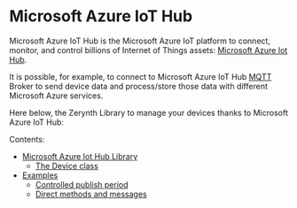 # Microsoft Azure IoT Hub

Microsoft Azure IoT Hub is the Microsoft Azure IoT platform to connect, monitor, and control billions of Internet of Things assets: [Microsoft Azure Iot Hub](https://azure.microsoft.com/en-us/services/iot-hub/).

It is possible, for example, to connect to Microsoft Azure IoT Hub [MQTT](http://mqtt.org/) Broker to send device data and process/store those data with different Microsoft Azure services.

Here below, the Zerynth Library to manage your devices thanks to Microsoft Azure IoT Hub:

Contents:


* [Microsoft Azure Iot Hub Library](/latest/reference/libs/azure/iot/docs/iot/)
    * [The Device class](/latest/reference/libs/azure/iot/docs/iot/#the-device-class)
* [Examples](/latest/reference/libs/azure/iot/docs/examples/)
    * [Controlled publish period](/latest/reference/libs/azure/iot/docs/examples/#controlled-publish-period)
    * [Direct methods and messages](/latest/reference/libs/azure/iot/docs/examples/#direct-methods-and-messages)
<!--stackedit_data:
eyJoaXN0b3J5IjpbLTE1MjcyOTEzMzNdfQ==
-->